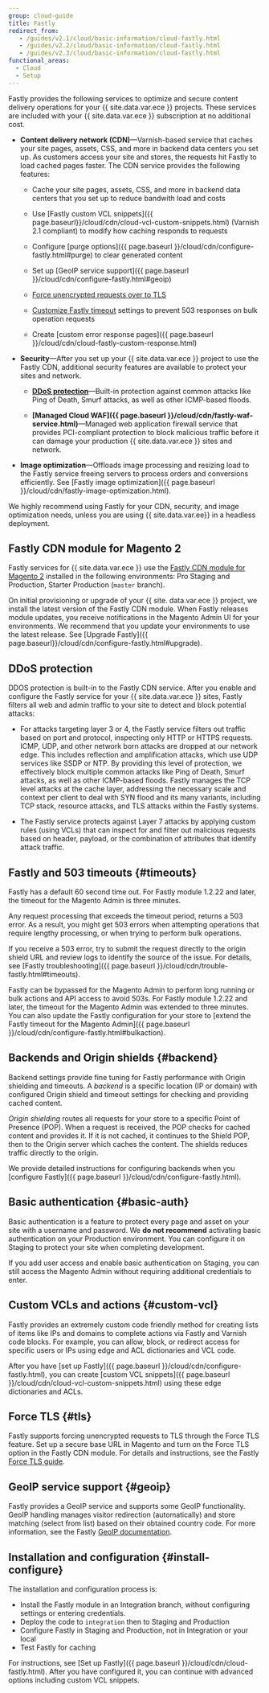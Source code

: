 ```yaml
---
group: cloud-guide
title: Fastly
redirect_from:
   - /guides/v2.1/cloud/basic-information/cloud-fastly.html
   - /guides/v2.2/cloud/basic-information/cloud-fastly.html
   - /guides/v2.3/cloud/basic-information/cloud-fastly.html
functional_areas:
  - Cloud
  - Setup
---
```


Fastly provides the following services to optimize and secure content delivery operations for your {{ site.data.var.ece }} projects. These services are included with your {{ site.data.var.ece }} subscription at no additional cost.

-  **Content delivery network (CDN)**—Varnish-based service that caches your site pages, assets, CSS, and more in backend data centers you set up. As customers access your site and stores, the requests hit Fastly to load cached pages faster. The CDN service provides the following features: 
	
   -  Cache your site pages, assets, CSS, and more in backend data centers that you set up to reduce bandwith load and costs
	
   -  Use [Fastly custom VCL snippets]({{ page.baseurl}}/cloud/cdn/cloud-vcl-custom-snippets.html) (Varnish 2.1 compliant) to modify how caching responds to requests

   -  Configure [purge options]({{ page.baseurl }}/cloud/cdn/configure-fastly.html#purge) to clear generated content
   
   -  Set up [GeoIP service support]({{ page.baseurl }}/cloud/cdn/configure-fastly.html#geoip)

   -  [Force unencrypted requests over to TLS](#tls)
   
   -  [Customize Fastly timeout](#timeouts) settings to prevent 503 responses on bulk operation requests 
	
   -  Create [custom error response pages]({{ page.baseurl }}/cloud/cdn/cloud-fastly-custom-response.html)
   
-  **Security**—After you set up your {{ site.data.var.ece }} project to use the Fastly CDN, additional security features are available to protect your sites and network.

      -  [**DDoS protection**](#ddos-protection)—Built-in protection against common attacks like Ping of Death, Smurf attacks, as well as other ICMP-based floods.

      -  **[Managed Cloud WAF]({{ page.baseurl }}/cloud/cdn/fastly-waf-service.html)**—Managed web application firewall service that provides PCI-compliant protection to block malicious traffic before it can damage your production {{ site.data.var.ece }} sites and network.
   
-  **Image optimization**—Offloads image processing and resizing load to the Fastly service freeing servers to process orders and conversions efficiently. See [Fastly image optimization]({{ page.baseurl }}/cloud/cdn/fastly-image-optimization.html).

We highly recommend using Fastly for your CDN, security, and image optimization needs, unless you are using {{ site.data.var.ee}} in a headless deployment. 

## Fastly CDN module for Magento 2

Fastly services for {{ site.data.var.ece }} use the [Fastly CDN module for Magento 2](https://github.com/fastly/fastly-magento2) installed in the following environments: Pro Staging and Production, Starter Production (`master` branch). 

On initial provisioning or upgrade of your {{ site. data.var.ece }} project, we install the latest version of the Fastly CDN module. When Fastly releases module updates, you receive notifications in the Magento Admin UI for your environments. We recommend that you update your environments to use the latest release. See [Upgrade Fastly]({{ page.baseurl}}/cloud/cdn/configure-fastly.html#upgrade).


## DDoS protection

DDOS protection is built-in to the Fastly CDN service. After you enable and configure the Fastly service for your {{ site.data.var.ece }} sites, Fastly filters all web and admin traffic to your site to detect and block potential attacks: 
   
-  For attacks targeting layer 3 or 4, the Fastly service filters out traffic based on port and protocol, inspecting only HTTP or HTTPS requests. ICMP, UDP, and other network born attacks are dropped at our network edge. This includes reflection and amplification attacks, which use UDP services like SSDP or NTP. By providing this level of protection, we effectively block  multiple common attacks like Ping of Death, Smurf attacks, as well as other ICMP-based floods.  Fastly manages the TCP level attacks at the cache layer, addressing the necessary scale and context per client to deal with SYN flood and its many variants, including TCP stack, resource attacks, and TLS attacks within the Fastly systems.

-  The Fastly service protects against Layer 7 attacks by applying custom rules (using VCLs) that can inspect for and filter out malicious requests based on header, payload, or the combination of attributes that identify attack traffic.

## Fastly and 503 timeouts {#timeouts}

Fastly has a default 60 second time out. For Fastly module 1.2.22 and later,
the timeout for the Magento Admin is three minutes.

Any request processing that exceeds the timeout period,  returns a 503 error.
As a result, you might get 503 errors when attempting operations that require
lengthy processing, or when trying to perform bulk operations.

If you receive a 503 error, try to submit the request directly to the origin
shield URL and review logs to identify the source of the issue. For details,
see [Fastly troubleshooting]({{ page.baseurl }}/cloud/cdn/trouble-fastly.html#timeouts).

Fastly can be bypassed for the Magento Admin to perform long running or bulk actions and API access to avoid 503s. For Fastly module 1.2.22 and later, the timeout for the Magento Admin was extended to three minutes. You can also update the Fastly configuration for your store to [extend the Fastly timeout for the Magento Admin]({{ page.baseurl }}/cloud/cdn/configure-fastly.html#bulkaction).


## Backends and Origin shields {#backend}

Backend settings provide fine tuning for Fastly performance with Origin shielding
and timeouts. A _backend_ is a specific location (IP or domain) with configured
Origin shield and timeout settings for checking and providing cached content.

_Origin shielding_ routes all requests for your store to a specific Point of
Presence (POP). When a request is received, the POP checks for cached content
and provides it. If it is not cached, it continues to the Shield POP, then to
the Origin server which caches the content. The shields reduces traffic directly
to the origin.

We provide detailed instructions for configuring backends when you
[configure Fastly]({{ page.baseurl }}/cloud/cdn/configure-fastly.html).

## Basic authentication {#basic-auth}

Basic authentication is a feature to protect every page and asset on your site
with a username and password. We **do not recommend** activating basic
authentication on your Production environment. You can configure it on Staging
to protect your site when completing development.

If you add user access and enable basic authentication on Staging, you can still
access the Magento Admin without requiring additional credentials to enter.

## Custom VCLs and actions {#custom-vcl}

Fastly provides an extremely custom code friendly method for creating lists of
items like IPs and domains to complete actions via Fastly and Varnish code
blocks. For example, you can allow, block, or redirect access for specific users or IPs
using edge and ACL dictionaries and VCL code.

After you have [set up Fastly]({{ page.baseurl }}/cloud/cdn/configure-fastly.html),
you can create [custom VCL snippets]({{ page.baseurl }}/cloud/cdn/cloud-vcl-custom-snippets.html)
using these edge dictionaries and ACLs.


## Force TLS {#tls}

Fastly supports forcing unencrypted requests to TLS through the Force TLS
feature. Set up a secure base URL in Magento and turn on the Force TLS option
in the Fastly CDN module. For details and instructions, see the Fastly [Force TLS guide](https://github.com/fastly/fastly-magento2/blob/master/Documentation/Guides/FORCE-TLS.md).

## GeoIP service support {#geoip}

Fastly provides a GeoIP service and supports some GeoIP functionality. GeoIP
handling manages visitor redirection (automatically) and store matching
(select from list) based on their obtained country code. For more information,
see the Fastly [GeoIP documentation](https://github.com/fastly/fastly-magento2/blob/21b61c8189971275589219d418332798efc7db41/Documentation/CONFIGURATION.md#geoip-handling).


## Installation and configuration {#install-configure}

The installation and configuration process is:

* Install the Fastly module in an Integration branch, without configuring
settings or entering credentials.
* Deploy the code to `integration` then to Staging and Production
* Configure Fastly in Staging and Production, not in Integration or your local
* Test Fastly for caching

For instructions, see [Set up Fastly]({{ page.baseurl }}/cloud/cdn/cloud-fastly.html).
After you have configured it, you can continue with advanced options including
custom VCL snippets.
